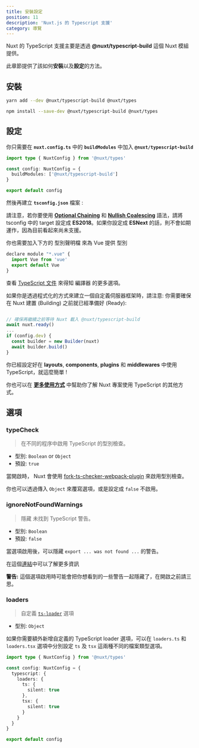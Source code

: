 ```yaml
---
title: 安裝設定
position: 11
description: 'Nuxt.js 的 Typescript 支援'
category: 導覽
---
```


Nuxt 的 TypeScript 支援主要是透過 **@nuxt/typescript-build** 這個 Nuxt 模組提供。

此章節提供了該如何**安裝**以及**設定**的方法。

## 安裝

<code-group>
<code-block label="Yarn" active>

```sh
yarn add --dev @nuxt/typescript-build @nuxt/types
```

</code-block>
<code-block label="NPM">

```sh
npm install --save-dev @nuxt/typescript-build @nuxt/types
```

</code-block>
</code-group>

## 設定

你只需要在 **`nuxt.config.ts`** 中的 **`buildModules`** 中加入 **`@nuxt/typescript-build`**

```ts {}[nuxt.config.ts]
import type { NuxtConfig } from '@nuxt/types'

const config: NuxtConfig = {
  buildModules: ['@nuxt/typescript-build']
}

export default config
```

然後再建立 **`tsconfig.json`** 檔案 :

<inject-code query="shared/tsconfig.json"></inject-code>

<alert type="info">

請注意，若你要使用 [**Optional Chaining**](https://www.typescriptlang.org/docs/handbook/release-notes/typescript-3-7.html#optional-chaining) 和 [**Nullish Coalescing**](https://www.typescriptlang.org/docs/handbook/release-notes/typescript-3-7.html#nullish-coalescing) 語法，請將 tsconfig 中的 target 設定成 **ES2018**。如果你設定成 **ESNext** 的話，則不會如期運作，因為目前看起來尚未支援。

</alert>

你也需要加入下方的 型別聲明檔 來為 Vue 提供 型別

```js {}[vue-shim.d.ts]
declare module "*.vue" {
  import Vue from 'vue'
  export default Vue
}
```

<alert type="info">

查看 [TypeScript 文件](https://www.typescriptlang.org/tsconfig) 來得知 編譯器 的更多選項。

</alert>

<alert type="warning">


如果你是透過程式化的方式來建立一個自定義伺服器框架時，請注意: 你需要確保在 Nuxt 建置 (Building) 之前就已經準備好 (Ready):

```js

// 確保再繼續之前等待 Nuxt 載入 @nuxt/typescript-build
await nuxt.ready()
...
if (config.dev) {
  const builder = new Builder(nuxt)
  await builder.build()
}
```

</alert>

你已經設定好在 **layouts**, **components**, **plugins** 和 **middlewares** 中使用 TypeScript，就這麼簡單 !

你也可以在 [**更多使用方式**](../cookbook/components/) 中幫助你了解 Nuxt 專案使用 TypeScript 的其他方式。

## 選項

### typeCheck

> 在不同的程序中啟用 TypeScript 的型別檢查。

- 型別: `Boolean` or `Object`
- 預設: `true`

當開啟時， Nuxt 會使用 [fork-ts-checker-webpack-plugin](https://github.com/TypeStrong/fork-ts-checker-webpack-plugin) 來啟用型別檢查。

你也可以透過傳入 `Object` 來覆寫選項，或是設定成 `false` 不啟用。

### ignoreNotFoundWarnings

> 隱藏 未找到 TypeScript 警告。

- 型別: `Boolean`
- 預設: `false`

當選項啟用後，可以隱藏 `export ... was not found ...` 的警告。

在這個[連結](https://github.com/TypeStrong/ts-loader/issues/653)中可以了解更多資訊 

**警告:** 這個選項啟用時可能會把你想看到的一些警告一起隱藏了，在開啟之前請三思。

### loaders

> 自定義 [`ts-loader`](https://github.com/TypeStrong/ts-loader#loader-options) 選項

- 型別: `Object`

如果你需要額外新增自定義的 TypeScript loader 選項，可以在 `loaders.ts` 和 `loaders.tsx` 選項中分別設定 `ts` 及 `tsx` 這兩種不同的檔案類型選項。


```ts {}[nuxt.config.ts]
import type { NuxtConfig } from '@nuxt/types'

const config: NuxtConfig = {
  typescript: {
    loaders: {
      ts: {
        silent: true
      },
      tsx: {
        silent: true
      }
    }
  }
}

export default config
```
